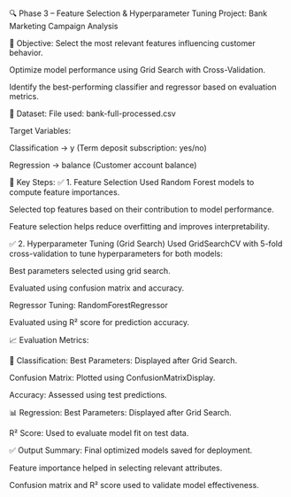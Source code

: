 🔍 Phase 3 – Feature Selection & Hyperparameter Tuning
Project: Bank Marketing Campaign Analysis

🎯 Objective:
Select the most relevant features influencing customer behavior.

Optimize model performance using Grid Search with Cross-Validation.

Identify the best-performing classifier and regressor based on evaluation metrics.

📂 Dataset:
File used: bank-full-processed.csv

Target Variables:

Classification → y (Term deposit subscription: yes/no)

Regression → balance (Customer account balance)

🔧 Key Steps:
✅ 1. Feature Selection
Used Random Forest models to compute feature importances.

Selected top features based on their contribution to model performance.

Feature selection helps reduce overfitting and improves interpretability.

✅ 2. Hyperparameter Tuning (Grid Search)
Used GridSearchCV with 5-fold cross-validation to tune hyperparameters for both models:

Best parameters selected using grid search.

Evaluated using confusion matrix and accuracy.

Regressor Tuning: RandomForestRegressor

Evaluated using R² score for prediction accuracy.

📈 Evaluation Metrics:

🧠 Classification:
Best Parameters: Displayed after Grid Search.

Confusion Matrix: Plotted using ConfusionMatrixDisplay.

Accuracy: Assessed using test predictions.

📊 Regression:
Best Parameters: Displayed after Grid Search.

R² Score: Used to evaluate model fit on test data.

✅ Output Summary:
Final optimized models saved for deployment.

Feature importance helped in selecting relevant attributes.

Confusion matrix and R² score used to validate model effectiveness.

